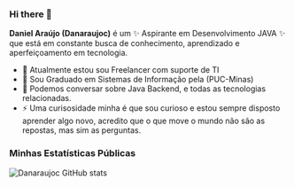 ### Hi there 👋


**Daniel Araújo (Danaraujoc)** é um ✨ Aspirante em Desenvolvimento JAVA ✨ que está em constante busca de conhecimento, aprendizado e aperfeiçoamento em tecnologia.

- 🔭 Atualmente estou sou Freelancer com suporte de TI
- 🌱 Sou Graduado em Sistemas de Informação pela (PUC-Minas)
- 💬 Podemos conversar sobre Java Backend, e todas as tecnologias relacionadas.
- ⚡ Uma curisosidade minha é que sou curioso e estou sempre disposto aprender algo novo,
      acredito que o que move o mundo não são as repostas, mas sim as perguntas.

### Minhas Estatísticas Públicas

![Danaraujoc GitHub stats](https://github-readme-stats.vercel.app/api?username=Danaraujoc&show_icons=true&theme=tokyonight)

